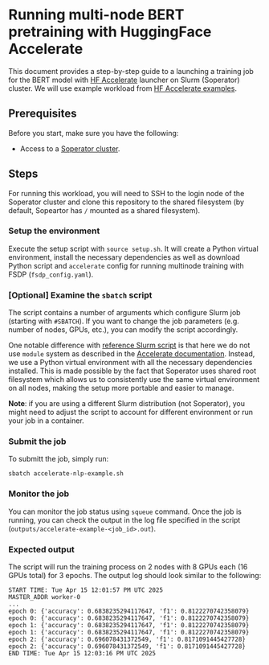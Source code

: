 # Running multi-node BERT pretraining with HuggingFace Accelerate
This document provides a step-by-step guide to a launching a training job for the BERT model with [HF Accelerate](https://github.com/huggingface/accelerate) launcher on Slurm (Soperator) cluster. We will use example workload from [HF Accelerate examples](https://github.com/huggingface/accelerate/blob/main/examples/complete_nlp_example.py).

## Prerequisites

Before you start, make sure you have the following:
- Access to a [Soperator cluster](https://nebius.com/services/soperator).

## Steps

For running this workload, you will need to SSH to the login node of the Soperator cluster and clone this repository to the shared filesystem (by default, Sopeartor has `/` mounted as a shared filesystem).

### Setup the environment

Execute the setup script with `source setup.sh`. It will create a Python virtual environment, install the necessary dependencies as well as download Python script and `accelerate` config for running multinode training with FSDP (`fsdp_config.yaml`).

### [Optional] Examine the `sbatch` script

The script contains a number of arguments which configure Slurm job (starting with `#SBATCH`). If you want to change the job parameters (e.g. number of nodes, GPUs, etc.), you can modify the script accordingly.

One notable difference with [reference Slurm script](https://github.com/huggingface/accelerate/blob/main/examples/slurm/submit_multinode_fsdp.sh) is that here we do not use `module` system as described in the [Accelerate documentation](https://github.com/huggingface/accelerate/blob/main/examples/README.md#slurm-scripts). Instead, we use a Python virtual environment with all the necessary dependencies installed. This is made possible by the fact that Soperator uses shared root filesystem which allows us to consistently use the same virtual environment on all nodes, making the setup more portable and easier to manage.

**Note**: if you are using a different Slurm distribution (not Soperator), you might need to adjust the script to account for different environment or run your job in a container.

### Submit the job

To submitt the job, simply run:
```
sbatch accelerate-nlp-example.sh
```

### Monitor the job

You can monitor the job status using `squeue` command. Once the job is running, you can check the output in the log file specified in the script (`outputs/accelerate-example-<job_id>.out`).

### Expected output

The script will run the training process on 2 nodes with 8 GPUs each (16 GPUs total) for 3 epochs. The output log  should look similar to the following:
```
START TIME: Tue Apr 15 12:01:57 PM UTC 2025
MASTER_ADDR worker-0
...
epoch 0: {'accuracy': 0.6838235294117647, 'f1': 0.8122270742358079}
epoch 0: {'accuracy': 0.6838235294117647, 'f1': 0.8122270742358079}
epoch 1: {'accuracy': 0.6838235294117647, 'f1': 0.8122270742358079}
epoch 1: {'accuracy': 0.6838235294117647, 'f1': 0.8122270742358079}
epoch 2: {'accuracy': 0.696078431372549, 'f1': 0.8171091445427728}
epoch 2: {'accuracy': 0.696078431372549, 'f1': 0.8171091445427728}
END TIME: Tue Apr 15 12:03:16 PM UTC 2025
```

